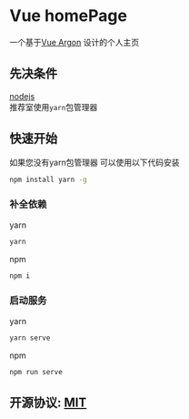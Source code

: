 # Vue homePage
一个基于[Vue Argon](https://www.creative-tim.com/product/vue-argon-design-system) 设计的个人主页

## 先决条件
[nodejs](https://nodejs.org/)  
推荐室使用`yarn`包管理器

## 快速开始
如果您没有yarn包管理器
可以使用以下代码安装
```sh
npm install yarn -g
```

### 补全依赖
yarn  
```sh
yarn
```  

npm  
```sh
npm i
```

### 启动服务
yarn
```sh
yarn serve
```

npm
```sh
npm run serve
```

## 开源协议: [MIT](https://github.com/Twiyin0/Vue-homePage/blob/main/LICENSE)